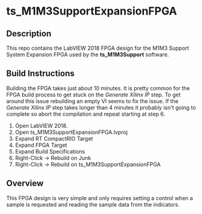 # ts_M1M3SupportExpansionFPGA

## Description

This repo contains the LabVIEW 2018 FPGA design for the M1M3 Support System Expansion FPGA used by the **ts_M1M3Support** software.

## Build Instructions

Building the FPGA takes just about 10 minutes. It is pretty common for the FPGA build process to get stuck on the *Generate Xilinx IP* step. To get around this issue rebuilding an empty VI seems to fix the issue. If the *Generate Xilinx IP* step takes longer than 4 minutes it probably isn't going to complete so abort the compilation and repeat starting at step 6.

1. Open LabVIEW 2018.
2. Open ts_M1M3SupportExpansionFPGA.lvproj
3. Expand RT CompactRIO Target
4. Expand FPGA Target
5. Expand Build Specifications
6. Right-Click -> Rebuild on Junk
7. Right-Click -> Rebuild on ts_M1M3SupportExpansionFPGA

## Overview

This FPGA design is very simple and only requires setting a control when a sample is requested and reading the sample data from the indicators.
